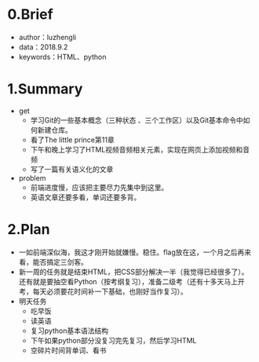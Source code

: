# 0.Brief

- author：luzhengli
- data：2018.9.2
- keywords：HTML、python

# 1.Summary

- get
  - 学习Git的一些基本概念（三种状态 、三个工作区）以及Git基本命令中如何新建仓库。
  - 看了The little prince第11章
  - 下午和晚上学习了HTML视频音频相关元素，实现在网页上添加视频和音频
  - 写了一篇有关语义化的文章
- problem
  - 前端进度慢，应该把主要尽力先集中到这里。
  - 英语文章还要多看，单词还要多背。



# 2.Plan

- 一如前端深似海，我这才刚开始就嫌慢。稳住。flag放在这，一个月之后再来看，能否搞定三剑客。
- 新一周的任务就是结束HTML，把CSS部分解决一半（我觉得已经很多了）。还有就是要抽空看Python（按考纲复习），准备二级考（还有十多天马上开考，每天必须要花时间补一下基础，也刚好当作复习）。
- 明天任务
  - 吃早饭
  - 读英语
  - 复习python基本语法结构
  - 下午如果python部分没复习完先复习，然后学习HTML
  - 空碎片时间背单词、看书

